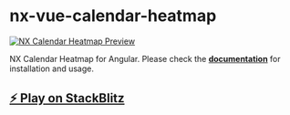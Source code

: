 # nx-vue-calendar-heatmap

[![NX Calendar Heatmap Preview](https://github.com/ngeenx/nx-calendar-heatmap/blob/main/docs/static/img/nx-calendar-heatmap-preview.gif?raw=true)](https://ngeenx.github.io/nx-calendar-heatmap/)

NX Calendar Heatmap for Angular. Please check the **[documentation](https://ngeenx.github.io/nx-calendar-heatmap/docs/category/angular)** for installation and usage.

## [⚡️ Play on StackBlitz](https://stackblitz.com/~/github.com/ngeenx/nx-angular-calendar-heatmap-demo)
